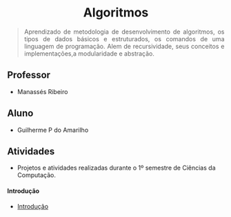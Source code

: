 # <h1 align="center"> Algoritmos </h1>

> <p align="justify">Aprendizado de metodologia de desenvolvimento de algoritmos, os tipos de dados básicos e estruturados, os comandos de uma linguagem de programação. Alem de recursividade, seus conceitos e implementações,a modularidade e abstração.</p>

## Professor 
- Manassés Ribeiro

## Aluno 
- Guilherme P do Amarilho

## Atividades
- Projetos e atividades realizadas durante o 1º semestre de Ciências da Computação.

#### Introdução
- [Introdução](https://github.com/GuilhermeAmarilho/LinguagemDeProgramacao1/blob/master/Aula%2001%20-%20Apresenta%C3%A7%C3%A3o%20da%20Disciplina/aula_01-introducao.pdf)
